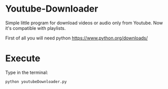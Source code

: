 # Youtube-Downloader
Simple little program for download videos or audio only from Youtube.
Now it's compatible with playlists.

First of all you will need python
https://www.python.org/downloads/

# Execute
Type in the terminal:
```bash
python youtubeDownloader.py
```
